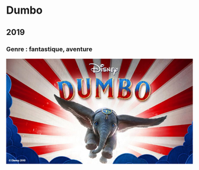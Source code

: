   # Dumbo

  ## 2019

  ### Genre : fantastique, aventure

  ![alt text](https://github.com/makav2/Tim-Burton-films/blob/main/img/dumbo.jpg "Github img")

